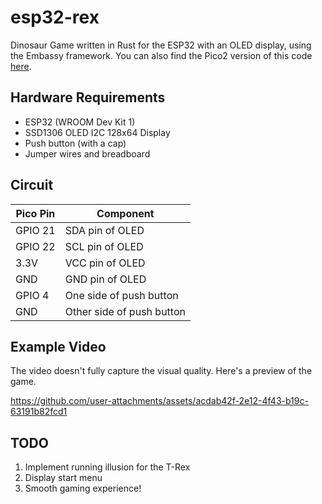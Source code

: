# esp32-rex
Dinosaur Game written in Rust for the ESP32 with an OLED display, using the Embassy framework. You can also find the Pico2 version of this code [here](https://github.com/ImplFerris/pico-rex).

## Hardware Requirements
- ESP32 (WROOM Dev Kit 1)
- SSD1306 OLED I2C 128x64 Display
- Push button (with a cap) 
- Jumper wires and breadboard

## Circuit

| Pico Pin | Component               |
|----------|-------------------------|
| GPIO 21  | SDA pin of OLED         |
| GPIO 22  | SCL pin of OLED         |
| 3.3V     | VCC pin of OLED         |
| GND      | GND pin of OLED         |
| GPIO 4   | One side of push button |
| GND      | Other side of push button |

 
## Example Video

The video doesn't fully capture the visual quality. Here's a preview of the game.  

https://github.com/user-attachments/assets/acdab42f-2e12-4f43-b19c-63191b82fcd1

## TODO
1. Implement running illusion for the T-Rex
2. Display start menu
3. Smooth gaming experience!

